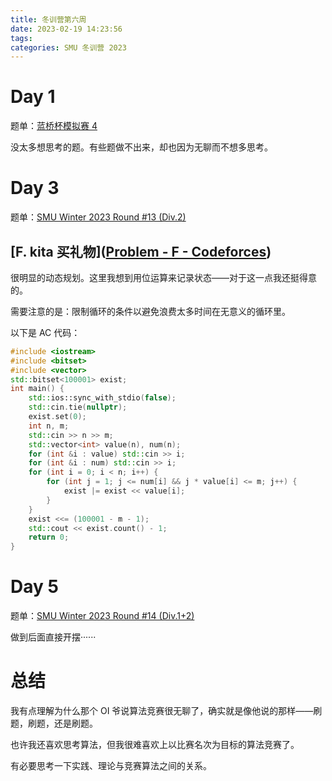 ```yaml
---
title: 冬训营第六周
date: 2023-02-19 14:23:56
tags:
categories: SMU 冬训营 2023
---
```

# Day 1

题单：[蓝桥杯模拟赛 4](https://www.luogu.com.cn/contest/101095#problems) 

没太多想思考的题。有些题做不出来，却也因为无聊而不想多思考。<!--more-->

# Day 3

题单：[SMU Winter 2023 Round #13 (Div.2)](https://codeforces.com/group/L9GOcnr1dm/contest/425929) 

## [F. kita 买礼物]([Problem - F - Codeforces](https://codeforces.com/group/L9GOcnr1dm/contest/425929/problem/F)) 

很明显的动态规划。这里我想到用位运算来记录状态——对于这一点我还挺得意的。

需要注意的是：限制循环的条件以避免浪费太多时间在无意义的循环里。

以下是 AC 代码：

```cpp
#include <iostream>
#include <bitset>
#include <vector>
std::bitset<100001> exist;
int main() {
    std::ios::sync_with_stdio(false);
    std::cin.tie(nullptr);
    exist.set(0);
    int n, m;
    std::cin >> n >> m;
    std::vector<int> value(n), num(n);
    for (int &i : value) std::cin >> i;
    for (int &i : num) std::cin >> i;
    for (int i = 0; i < n; i++) {
        for (int j = 1; j <= num[i] && j * value[i] <= m; j++) {
            exist |= exist << value[i];
        }
    }
    exist <<= (100001 - m - 1);
    std::cout << exist.count() - 1;
    return 0;
}
```

# Day 5

题单：[SMU Winter 2023 Round #14 (Div.1+2)](https://codeforces.com/group/L9GOcnr1dm/contest/425930) 

做到后面直接开摆······

# 总结

我有点理解为什么那个 OI 爷说算法竞赛很无聊了，确实就是像他说的那样——刷题，刷题，还是刷题。

也许我还喜欢思考算法，但我很难喜欢上以比赛名次为目标的算法竞赛了。

有必要思考一下实践、理论与竞赛算法之间的关系。